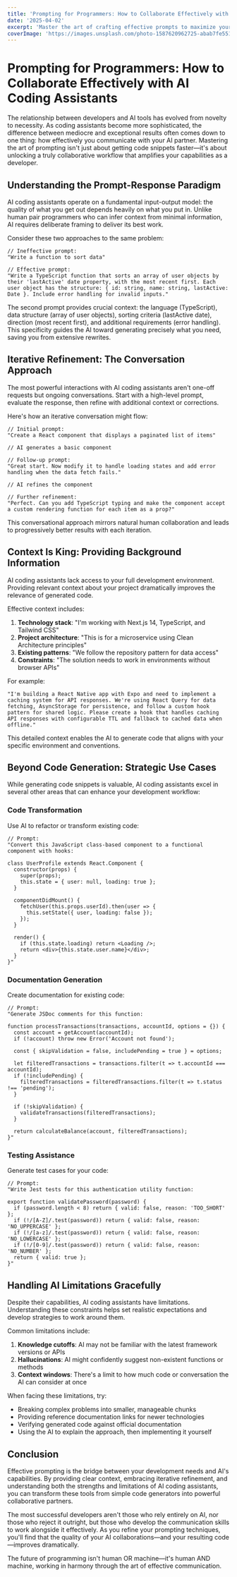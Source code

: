 ```yaml
---
title: 'Prompting for Programmers: How to Collaborate Effectively with AI Coding Assistants'
date: '2025-04-02'
excerpt: 'Master the art of crafting effective prompts to maximize your productivity with AI coding assistants. Learn how thoughtful prompting can transform your development workflow.'
coverImage: 'https://images.unsplash.com/photo-1587620962725-abab7fe55159'
---
```


# Prompting for Programmers: How to Collaborate Effectively with AI Coding Assistants

The relationship between developers and AI tools has evolved from novelty to necessity. As coding assistants become more sophisticated, the difference between mediocre and exceptional results often comes down to one thing: how effectively you communicate with your AI partner. Mastering the art of prompting isn't just about getting code snippets faster—it's about unlocking a truly collaborative workflow that amplifies your capabilities as a developer.

## Understanding the Prompt-Response Paradigm

AI coding assistants operate on a fundamental input-output model: the quality of what you get out depends heavily on what you put in. Unlike human pair programmers who can infer context from minimal information, AI requires deliberate framing to deliver its best work.

Consider these two approaches to the same problem:

```
// Ineffective prompt:
"Write a function to sort data"

// Effective prompt:
"Write a TypeScript function that sorts an array of user objects by their 'lastActive' date property, with the most recent first. Each user object has the structure: { id: string, name: string, lastActive: Date }. Include error handling for invalid inputs."
```

The second prompt provides crucial context: the language (TypeScript), data structure (array of user objects), sorting criteria (lastActive date), direction (most recent first), and additional requirements (error handling). This specificity guides the AI toward generating precisely what you need, saving you from extensive rewrites.

## Iterative Refinement: The Conversation Approach

The most powerful interactions with AI coding assistants aren't one-off requests but ongoing conversations. Start with a high-level prompt, evaluate the response, then refine with additional context or corrections.

Here's how an iterative conversation might flow:

```
// Initial prompt:
"Create a React component that displays a paginated list of items"

// AI generates a basic component

// Follow-up prompt:
"Great start. Now modify it to handle loading states and add error handling when the data fetch fails."

// AI refines the component

// Further refinement:
"Perfect. Can you add TypeScript typing and make the component accept a custom rendering function for each item as a prop?"
```

This conversational approach mirrors natural human collaboration and leads to progressively better results with each iteration.

## Context Is King: Providing Background Information

AI coding assistants lack access to your full development environment. Providing relevant context about your project dramatically improves the relevance of generated code.

Effective context includes:

1. **Technology stack**: "I'm working with Next.js 14, TypeScript, and Tailwind CSS"
2. **Project architecture**: "This is for a microservice using Clean Architecture principles"
3. **Existing patterns**: "We follow the repository pattern for data access"
4. **Constraints**: "The solution needs to work in environments without browser APIs"

For example:

```
"I'm building a React Native app with Expo and need to implement a caching system for API responses. We're using React Query for data fetching, AsyncStorage for persistence, and follow a custom hook pattern for shared logic. Please create a hook that handles caching API responses with configurable TTL and fallback to cached data when offline."
```

This detailed context enables the AI to generate code that aligns with your specific environment and conventions.

## Beyond Code Generation: Strategic Use Cases

While generating code snippets is valuable, AI coding assistants excel in several other areas that can enhance your development workflow:

### Code Transformation

Use AI to refactor or transform existing code:

```
// Prompt:
"Convert this JavaScript class-based component to a functional component with hooks:

class UserProfile extends React.Component {
  constructor(props) {
    super(props);
    this.state = { user: null, loading: true };
  }
  
  componentDidMount() {
    fetchUser(this.props.userId).then(user => {
      this.setState({ user, loading: false });
    });
  }
  
  render() {
    if (this.state.loading) return <Loading />;
    return <div>{this.state.user.name}</div>;
  }
}"
```

### Documentation Generation

Create documentation for existing code:

```
// Prompt:
"Generate JSDoc comments for this function:

function processTransactions(transactions, accountId, options = {}) {
  const account = getAccount(accountId);
  if (!account) throw new Error('Account not found');
  
  const { skipValidation = false, includePending = true } = options;
  
  let filteredTransactions = transactions.filter(t => t.accountId === accountId);
  if (!includePending) {
    filteredTransactions = filteredTransactions.filter(t => t.status !== 'pending');
  }
  
  if (!skipValidation) {
    validateTransactions(filteredTransactions);
  }
  
  return calculateBalance(account, filteredTransactions);
}"
```

### Testing Assistance

Generate test cases for your code:

```
// Prompt:
"Write Jest tests for this authentication utility function:

export function validatePassword(password) {
  if (password.length < 8) return { valid: false, reason: 'TOO_SHORT' };
  if (!/[A-Z]/.test(password)) return { valid: false, reason: 'NO_UPPERCASE' };
  if (!/[a-z]/.test(password)) return { valid: false, reason: 'NO_LOWERCASE' };
  if (!/[0-9]/.test(password)) return { valid: false, reason: 'NO_NUMBER' };
  return { valid: true };
}"
```

## Handling AI Limitations Gracefully

Despite their capabilities, AI coding assistants have limitations. Understanding these constraints helps set realistic expectations and develop strategies to work around them.

Common limitations include:

1. **Knowledge cutoffs**: AI may not be familiar with the latest framework versions or APIs
2. **Hallucinations**: AI might confidently suggest non-existent functions or methods
3. **Context windows**: There's a limit to how much code or conversation the AI can consider at once

When facing these limitations, try:

- Breaking complex problems into smaller, manageable chunks
- Providing reference documentation links for newer technologies
- Verifying generated code against official documentation
- Using the AI to explain the approach, then implementing it yourself

## Conclusion

Effective prompting is the bridge between your development needs and AI's capabilities. By providing clear context, embracing iterative refinement, and understanding both the strengths and limitations of AI coding assistants, you can transform these tools from simple code generators into powerful collaborative partners.

The most successful developers aren't those who rely entirely on AI, nor those who reject it outright, but those who develop the communication skills to work alongside it effectively. As you refine your prompting techniques, you'll find that the quality of your AI collaborations—and your resulting code—improves dramatically.

The future of programming isn't human OR machine—it's human AND machine, working in harmony through the art of effective communication.